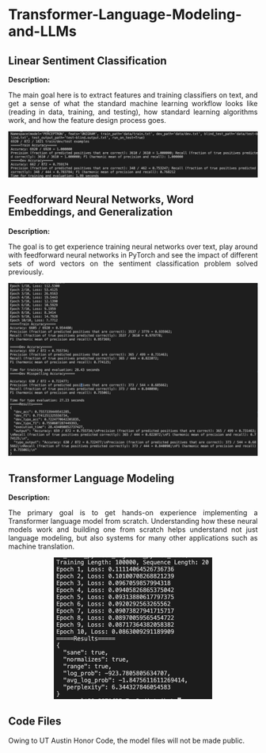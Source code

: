 # Transformer-Language-Modeling-and-LLMs

## Linear Sentiment Classification

**Description:**
<p align="justify"> 
The main goal here is to extract features and training classifiers on text, and get a sense of what the standard machine learning workflow looks like (reading in data, training, and testing), how standard learning algorithms work, and how the feature design process goes. </p>

<p align="center">
  <img src="code-1.webp" alt="animated" />
</p>

## Feedforward Neural Networks, Word Embeddings, and Generalization

**Description:**
<p align="justify"> 
The goal is to get experience training neural networks over text, play around with feedforward neural networks in PyTorch and see the impact of different sets of word vectors on the sentiment classification problem solved previously. </p>

<p align="center">
  <img src="code-2.webp" alt="animated" />
</p>


## Transformer Language Modeling

**Description:**
<p align="justify"> 
The primary goal is to get hands-on experience implementing a Transformer language model from scratch. Understanding how these neural models work and building one from scratch helps understand not just language modeling, but also systems for many other applications such as machine translation.</p>

<p align="center">
  <img src="code-3.webp" alt="animated" />
</p>


## Code Files
Owing to UT Austin Honor Code, the model files will not be made public.
